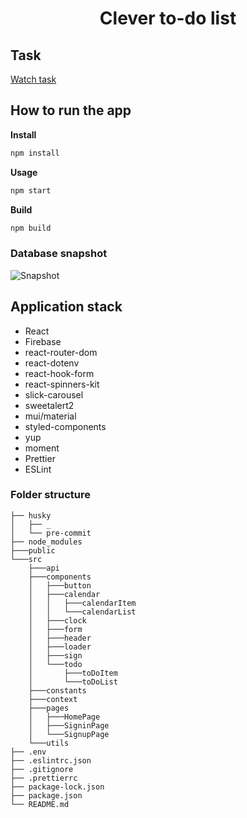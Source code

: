 <h1 align="center">Clever to-do list</h1>

## Task

<a href="https://drive.google.com/file/d/18I1PxOxZn2lwm__YeOtMNoWeiXygKwwN/view">Watch task</a>

## How to run the app

**Install**

```sh
npm install
```

**Usage**

```sh
npm start
```

**Build**

```sh
npm build
```

### Database snapshot

![Snapshot](https://user-images.githubusercontent.com/101280736/212855117-331c1e8f-28d1-49aa-a4c1-8298a382fb38.JPG)


## Application stack

- React
- Firebase
- react-router-dom
- react-dotenv
- react-hook-form
- react-spinners-kit
- slick-carousel
- sweetalert2
- mui/material
- styled-components
- yup
- moment
- Prettier
- ESLint

### Folder structure

```
├── husky
│   ├── _
│   └── pre-commit
├── node_modules
├───public
└───src
    ├───api
    ├───components
    │   ├───button
    │   ├───calendar
    │   │   ├───calendarItem
    │   │   └───calendarList
    │   ├───clock
    │   ├───form
    │   ├───header
    │   ├───loader
    │   ├───sign
    │   └───todo
    │       ├───toDoItem
    │       └───toDoList
    ├───constants
    ├───context
    ├───pages
    │   ├───HomePage
    │   ├───SigninPage
    │   └───SignupPage
    └───utils
├── .env
├── .eslintrc.json
├── .gitignore
├── .prettierrc
├── package-lock.json
├── package.json
└── README.md
```
